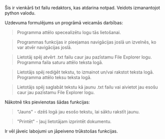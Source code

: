 Šis ir vienkārš txt failu redaktors, kas atdarina notpad. Veidots izmanantojot python valodu.

Uzdevuma formulējums un progrāmā veicamās darbības:
> Programma attēlo specealizētu logu tās lietošanai.

> Programmas funkcijas ir pieejamas navigācijas joslā un izvelnēs, ko var atvēr navigācijas joslā.

> Lietotāj spēj atvērt .txt failu caur jau pazīstamu File Explorer logu. Programma faila saturu attēlo teksta logā.

> Lietotājs spēj rediģēt tekstu, to izmainot un/vai rakstot teksta logā. Programma attēlo teksu teksta logā.

> Lietotājs spēj saglabāt tekstu kā jaunu .txt failu vai aivietot jau esošu caur jau pazīstamu File Explorer logu.

Nākotnē tiks pievienotas šādas funkcijas:
> "Jauns" - dzēš logā jau esošo tekstu, lai sāktu rakstīt jaunu.

> "Printēt" - ļauj lietotājam izprintēt dokumentu.


Ir vēl jāveic labojumi un jāpeiveno trūkstošas funkcijas.
